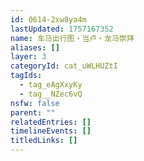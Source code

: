 ```yaml
---
id: 0614-2xw8ya4m
lastUpdated: 1757167352
name: 车马出行图・当卢・龙马崇拜
aliases: []
layer: 3
categoryId: cat_uWLHUZtI
tagIds:
  - tag_eAgXxyKy
  - tag__NZec6vQ
nsfw: false
parent: ""
relatedEntries: []
timelineEvents: []
titledLinks: []
---
```


